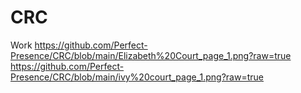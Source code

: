 # CRC
Work
https://github.com/Perfect-Presence/CRC/blob/main/Elizabeth%20Court_page_1.png?raw=true
https://github.com/Perfect-Presence/CRC/blob/main/ivy%20court_page_1.png?raw=true
